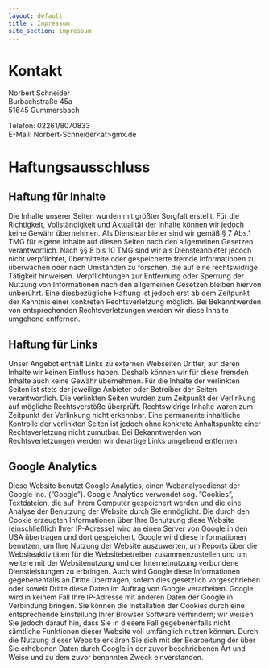 ```yaml
---
layout: default
title : Impressum
site_section: impressum
---
```


# Kontakt

Norbert Schneider<br/>
Burbachstra&szlig;e 45a<br/>
51645 Gummersbach<br/>

Telefon: 02261/8070833<br/>
E-Mail: Norbert-Schneider&lt;at&gt;gmx.de

# Haftungsausschluss

## Haftung f&uuml;r Inhalte
Die Inhalte unserer Seiten wurden mit gr&ouml;&szlig;ter Sorgfalt erstellt. F&uuml;r
die Richtigkeit, Vollst&auml;ndigkeit und Aktualit&auml;t der Inhalte k&ouml;nnen wir
jedoch keine Gew&auml;hr &uuml;bernehmen. Als Diensteanbieter sind wir gem&auml;&szlig; &sect; 7
Abs.1 TMG f&uuml;r eigene Inhalte auf diesen Seiten nach den allgemeinen
Gesetzen verantwortlich. Nach &sect;&sect; 8 bis 10 TMG sind wir als
Diensteanbieter jedoch nicht verpflichtet, &uuml;bermittelte oder
gespeicherte fremde Informationen zu &uuml;berwachen oder nach Umst&auml;nden zu
forschen, die auf eine rechtswidrige T&auml;tigkeit
hinweisen. Verpflichtungen zur Entfernung oder Sperrung der Nutzung
von Informationen nach den allgemeinen Gesetzen bleiben hiervon
unber&uuml;hrt. Eine diesbez&uuml;gliche Haftung ist jedoch erst ab dem
Zeitpunkt der Kenntnis einer konkreten Rechtsverletzung m&ouml;glich. Bei
Bekanntwerden von entsprechenden Rechtsverletzungen werden wir diese
Inhalte umgehend entfernen.

## Haftung f&uuml;r Links
Unser Angebot enth&auml;lt Links zu externen Webseiten Dritter, auf deren
Inhalte wir keinen Einfluss haben. Deshalb k&ouml;nnen wir f&uuml;r diese
fremden Inhalte auch keine Gew&auml;hr &uuml;bernehmen. F&uuml;r die Inhalte der
verlinkten Seiten ist stets der jeweilige Anbieter oder Betreiber der
Seiten verantwortlich. Die verlinkten Seiten wurden zum Zeitpunkt der
Verlinkung auf m&ouml;gliche Rechtsverst&ouml;&szlig;e &uuml;berpr&uuml;ft. Rechtswidrige
Inhalte waren zum Zeitpunkt der Verlinkung nicht erkennbar. Eine
permanente inhaltliche Kontrolle der verlinkten Seiten ist jedoch ohne
konkrete Anhaltspunkte einer Rechtsverletzung nicht zumutbar. Bei
Bekanntwerden von Rechtsverletzungen werden wir derartige Links
umgehend entfernen.</p>

## Google Analytics
Diese Website benutzt Google Analytics, einen Webanalysedienst der
Google Inc. (&#8221;Google&#8221;). Google Analytics verwendet sog. &#8221;Cookies&#8221;,
Textdateien, die auf Ihrem Computer gespeichert werden und die eine
Analyse der Benutzung der Website durch Sie erm&ouml;glicht. Die durch den
Cookie erzeugten Informationen &uuml;ber Ihre Benutzung diese Website
(einschlie&szlig;lich Ihrer IP-Adresse) wird an einen Server von Google in
den USA &uuml;bertragen und dort gespeichert. Google wird diese
Informationen benutzen, um Ihre Nutzung der Website auszuwerten, um
Reports &uuml;ber die Websiteaktivit&auml;ten f&uuml;r die Websitebetreiber
zusammenzustellen und um weitere mit der Websitenutzung und der
Internetnutzung verbundene Dienstleistungen zu erbringen. Auch wird
Google diese Informationen gegebenenfalls an Dritte &uuml;bertragen, sofern
dies gesetzlich vorgeschrieben oder soweit Dritte diese Daten im
Auftrag von Google verarbeiten. Google wird in keinem Fall Ihre
IP-Adresse mit anderen Daten der Google in Verbindung bringen. Sie
k&ouml;nnen die Installation der Cookies durch eine entsprechende
Einstellung Ihrer Browser Software verhindern; wir weisen Sie jedoch
darauf hin, dass Sie in diesem Fall gegebenenfalls nicht s&auml;mtliche
Funktionen dieser Website voll umf&auml;nglich nutzen k&ouml;nnen. Durch die
Nutzung dieser Website erkl&auml;ren Sie sich mit der Bearbeitung der &uuml;ber
Sie erhobenen Daten durch Google in der zuvor beschriebenen Art und
Weise und zu dem zuvor benannten Zweck einverstanden.


